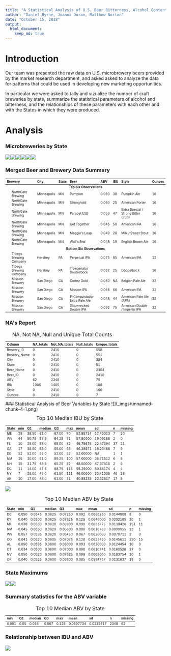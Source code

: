 ```yaml
---
title: "A Statistical Analysis of U.S. Beer Bitterness, Alcohol Content and State of Origin"
author: "Daniel Byrne, Joanna Duran, Matthew Norton"
date: "October 15, 2018"
output: 
  html_document:
    keep_md: true
---
```



# Introduction
Our team was presented the raw data on U.S. microbrewery beers provided by the market research department, and asked asked to analyze the data for patterns that could be used in developing new marketing opportunities.

In particular we were asked to tally and vizualize the number of craft breweries by state, summarize the statistical parameters of alcohol and bitterness, and the relationships of these parameters with each other and with the States in which they were produced. 

# Analysis

### Microbreweries by State
![](_imgs/unnamed-chunk-1-1.png)<!-- -->![](_imgs/unnamed-chunk-1-2.png)<!-- -->![](_imgs/unnamed-chunk-1-3.png)<!-- -->![](_imgs/unnamed-chunk-1-4.png)<!-- -->![](_imgs/unnamed-chunk-1-5.png)<!-- -->![](_imgs/unnamed-chunk-1-6.png)<!-- -->


### Merged Beer and Brewery Data Summary
<table class="table table-striped table-condensed" style="font-size: 10px; width: auto !important; ">
 <thead>
  <tr>
   <th style="text-align:left;"> Brewery </th>
   <th style="text-align:left;"> City </th>
   <th style="text-align:left;"> State </th>
   <th style="text-align:left;"> Beer </th>
   <th style="text-align:left;"> ABV </th>
   <th style="text-align:left;"> IBU </th>
   <th style="text-align:left;"> Style </th>
   <th style="text-align:left;"> Ounces </th>
  </tr>
 </thead>
<tbody>
  <tr grouplength="6"><td colspan="8" style="text-align: center"><strong>Top Six Observations</strong></td></tr>
<tr>
   <td style="text-align:left; padding-left: 2em;" indentlevel="1"> NorthGate Brewing </td>
   <td style="text-align:left;"> Minneapolis </td>
   <td style="text-align:left;"> MN </td>
   <td style="text-align:left;"> Pumpion </td>
   <td style="text-align:left;"> 0.060 </td>
   <td style="text-align:left;"> 38 </td>
   <td style="text-align:left;"> Pumpkin Ale </td>
   <td style="text-align:left;"> 16 </td>
  </tr>
  <tr>
   <td style="text-align:left; padding-left: 2em;" indentlevel="1"> NorthGate Brewing </td>
   <td style="text-align:left;"> Minneapolis </td>
   <td style="text-align:left;"> MN </td>
   <td style="text-align:left;"> Stronghold </td>
   <td style="text-align:left;"> 0.060 </td>
   <td style="text-align:left;"> 25 </td>
   <td style="text-align:left;"> American Porter </td>
   <td style="text-align:left;"> 16 </td>
  </tr>
  <tr>
   <td style="text-align:left; padding-left: 2em;" indentlevel="1"> NorthGate Brewing </td>
   <td style="text-align:left;"> Minneapolis </td>
   <td style="text-align:left;"> MN </td>
   <td style="text-align:left;"> Parapet ESB </td>
   <td style="text-align:left;"> 0.056 </td>
   <td style="text-align:left;"> 47 </td>
   <td style="text-align:left;"> Extra Special / Strong Bitter (ESB) </td>
   <td style="text-align:left;"> 16 </td>
  </tr>
  <tr>
   <td style="text-align:left; padding-left: 2em;" indentlevel="1"> NorthGate Brewing </td>
   <td style="text-align:left;"> Minneapolis </td>
   <td style="text-align:left;"> MN </td>
   <td style="text-align:left;"> Get Together </td>
   <td style="text-align:left;"> 0.045 </td>
   <td style="text-align:left;"> 50 </td>
   <td style="text-align:left;"> American IPA </td>
   <td style="text-align:left;"> 16 </td>
  </tr>
  <tr>
   <td style="text-align:left; padding-left: 2em;" indentlevel="1"> NorthGate Brewing </td>
   <td style="text-align:left;"> Minneapolis </td>
   <td style="text-align:left;"> MN </td>
   <td style="text-align:left;"> Maggie's Leap </td>
   <td style="text-align:left;"> 0.049 </td>
   <td style="text-align:left;"> 26 </td>
   <td style="text-align:left;"> Milk / Sweet Stout </td>
   <td style="text-align:left;"> 16 </td>
  </tr>
  <tr>
   <td style="text-align:left; padding-left: 2em;" indentlevel="1"> NorthGate Brewing </td>
   <td style="text-align:left;"> Minneapolis </td>
   <td style="text-align:left;"> MN </td>
   <td style="text-align:left;"> Wall's End </td>
   <td style="text-align:left;"> 0.048 </td>
   <td style="text-align:left;"> 19 </td>
   <td style="text-align:left;"> English Brown Ale </td>
   <td style="text-align:left;"> 16 </td>
  </tr>
  <tr grouplength="6"><td colspan="8" style="text-align: center"><strong>Bottom Six Observations</strong></td></tr>
<tr>
   <td style="text-align:left; padding-left: 2em;" indentlevel="1"> Tröegs Brewing Company </td>
   <td style="text-align:left;"> Hershey </td>
   <td style="text-align:left;"> PA </td>
   <td style="text-align:left;"> Perpetual IPA </td>
   <td style="text-align:left;"> 0.075 </td>
   <td style="text-align:left;"> 85 </td>
   <td style="text-align:left;"> American IPA </td>
   <td style="text-align:left;"> 12 </td>
  </tr>
  <tr>
   <td style="text-align:left; padding-left: 2em;" indentlevel="1"> Tröegs Brewing Company </td>
   <td style="text-align:left;"> Hershey </td>
   <td style="text-align:left;"> PA </td>
   <td style="text-align:left;"> Troegenator Doublebock </td>
   <td style="text-align:left;"> 0.082 </td>
   <td style="text-align:left;"> 25 </td>
   <td style="text-align:left;"> Doppelbock </td>
   <td style="text-align:left;"> 16 </td>
  </tr>
  <tr>
   <td style="text-align:left; padding-left: 2em;" indentlevel="1"> Mission Brewery </td>
   <td style="text-align:left;"> San Diego </td>
   <td style="text-align:left;"> CA </td>
   <td style="text-align:left;"> Cortez Gold </td>
   <td style="text-align:left;"> 0.050 </td>
   <td style="text-align:left;"> NA </td>
   <td style="text-align:left;"> Belgian Pale Ale </td>
   <td style="text-align:left;"> 32 </td>
  </tr>
  <tr>
   <td style="text-align:left; padding-left: 2em;" indentlevel="1"> Mission Brewery </td>
   <td style="text-align:left;"> San Diego </td>
   <td style="text-align:left;"> CA </td>
   <td style="text-align:left;"> Mission IPA </td>
   <td style="text-align:left;"> 0.068 </td>
   <td style="text-align:left;"> 66 </td>
   <td style="text-align:left;"> American IPA </td>
   <td style="text-align:left;"> 32 </td>
  </tr>
  <tr>
   <td style="text-align:left; padding-left: 2em;" indentlevel="1"> Mission Brewery </td>
   <td style="text-align:left;"> San Diego </td>
   <td style="text-align:left;"> CA </td>
   <td style="text-align:left;"> El Conquistador Extra Pale Ale </td>
   <td style="text-align:left;"> 0.048 </td>
   <td style="text-align:left;"> 44 </td>
   <td style="text-align:left;"> American Pale Ale (APA) </td>
   <td style="text-align:left;"> 32 </td>
  </tr>
  <tr>
   <td style="text-align:left; padding-left: 2em;" indentlevel="1"> Mission Brewery </td>
   <td style="text-align:left;"> San Diego </td>
   <td style="text-align:left;"> CA </td>
   <td style="text-align:left;"> Shipwrecked Double IPA </td>
   <td style="text-align:left;"> 0.092 </td>
   <td style="text-align:left;"> 75 </td>
   <td style="text-align:left;"> American Double / Imperial IPA </td>
   <td style="text-align:left;"> 32 </td>
  </tr>
</tbody>
</table>

### NA's Report
<table class="table table-striped table-condensed" style="font-size: 10px; width: auto !important; ">
<caption style="font-size: initial !important;">NA, Not NA, Null and Unique Total Counts</caption>
 <thead>
  <tr>
   <th style="text-align:left;"> Column </th>
   <th style="text-align:left;"> NA_totals </th>
   <th style="text-align:left;"> Not_NA_totals </th>
   <th style="text-align:left;"> Null_totals </th>
   <th style="text-align:left;"> Unique_totals </th>
  </tr>
 </thead>
<tbody>
  <tr>
   <td style="text-align:left;"> Brewery_ID </td>
   <td style="text-align:left;"> 0 </td>
   <td style="text-align:left;"> 2410 </td>
   <td style="text-align:left;"> 0 </td>
   <td style="text-align:left;"> 558 </td>
  </tr>
  <tr>
   <td style="text-align:left;"> Brewery_Name </td>
   <td style="text-align:left;"> 0 </td>
   <td style="text-align:left;"> 2410 </td>
   <td style="text-align:left;"> 0 </td>
   <td style="text-align:left;"> 551 </td>
  </tr>
  <tr>
   <td style="text-align:left;"> City </td>
   <td style="text-align:left;"> 0 </td>
   <td style="text-align:left;"> 2410 </td>
   <td style="text-align:left;"> 0 </td>
   <td style="text-align:left;"> 384 </td>
  </tr>
  <tr>
   <td style="text-align:left;"> State </td>
   <td style="text-align:left;"> 0 </td>
   <td style="text-align:left;"> 2410 </td>
   <td style="text-align:left;"> 0 </td>
   <td style="text-align:left;"> 51 </td>
  </tr>
  <tr>
   <td style="text-align:left;"> Beer_Name </td>
   <td style="text-align:left;"> 0 </td>
   <td style="text-align:left;"> 2410 </td>
   <td style="text-align:left;"> 0 </td>
   <td style="text-align:left;"> 2304 </td>
  </tr>
  <tr>
   <td style="text-align:left;"> Beer_ID </td>
   <td style="text-align:left;"> 0 </td>
   <td style="text-align:left;"> 2410 </td>
   <td style="text-align:left;"> 0 </td>
   <td style="text-align:left;"> 2410 </td>
  </tr>
  <tr>
   <td style="text-align:left;"> ABV </td>
   <td style="text-align:left;"> 62 </td>
   <td style="text-align:left;"> 2348 </td>
   <td style="text-align:left;"> 0 </td>
   <td style="text-align:left;"> 75 </td>
  </tr>
  <tr>
   <td style="text-align:left;"> IBU </td>
   <td style="text-align:left;"> 1005 </td>
   <td style="text-align:left;"> 1405 </td>
   <td style="text-align:left;"> 0 </td>
   <td style="text-align:left;"> 108 </td>
  </tr>
  <tr>
   <td style="text-align:left;"> Style </td>
   <td style="text-align:left;"> 0 </td>
   <td style="text-align:left;"> 2410 </td>
   <td style="text-align:left;"> 0 </td>
   <td style="text-align:left;"> 100 </td>
  </tr>
  <tr>
   <td style="text-align:left;"> Ounces </td>
   <td style="text-align:left;"> 0 </td>
   <td style="text-align:left;"> 2410 </td>
   <td style="text-align:left;"> 0 </td>
   <td style="text-align:left;"> 7 </td>
  </tr>
</tbody>
</table>
### Statistical Analysis of Beer Variables by State
![](_imgs/unnamed-chunk-4-1.png)<!-- --><table class="table table-striped table-condensed" style="font-size: 10px; width: auto !important; ">
<caption style="font-size: initial !important;">Top 10 Median IBU by State</caption>
 <thead>
  <tr>
   <th style="text-align:left;"> State </th>
   <th style="text-align:left;"> min </th>
   <th style="text-align:left;"> Q1 </th>
   <th style="text-align:left;"> median </th>
   <th style="text-align:left;"> Q3 </th>
   <th style="text-align:left;"> max </th>
   <th style="text-align:left;"> mean </th>
   <th style="text-align:left;"> sd </th>
   <th style="text-align:left;"> n </th>
   <th style="text-align:left;"> missing </th>
  </tr>
 </thead>
<tbody>
  <tr>
   <td style="text-align:left;"> ME </td>
   <td style="text-align:left;"> 28 </td>
   <td style="text-align:left;"> 38.50 </td>
   <td style="text-align:left;"> 61.0 </td>
   <td style="text-align:left;"> 67.00 </td>
   <td style="text-align:left;"> 70 </td>
   <td style="text-align:left;"> 52.85714 </td>
   <td style="text-align:left;"> 17.43013 </td>
   <td style="text-align:left;"> 7 </td>
   <td style="text-align:left;"> 20 </td>
  </tr>
  <tr>
   <td style="text-align:left;"> WV </td>
   <td style="text-align:left;"> 44 </td>
   <td style="text-align:left;"> 50.75 </td>
   <td style="text-align:left;"> 57.5 </td>
   <td style="text-align:left;"> 64.25 </td>
   <td style="text-align:left;"> 71 </td>
   <td style="text-align:left;"> 57.50000 </td>
   <td style="text-align:left;"> 19.09188 </td>
   <td style="text-align:left;"> 2 </td>
   <td style="text-align:left;"> 0 </td>
  </tr>
  <tr>
   <td style="text-align:left;"> FL </td>
   <td style="text-align:left;"> 10 </td>
   <td style="text-align:left;"> 25.00 </td>
   <td style="text-align:left;"> 55.0 </td>
   <td style="text-align:left;"> 65.00 </td>
   <td style="text-align:left;"> 82 </td>
   <td style="text-align:left;"> 46.75676 </td>
   <td style="text-align:left;"> 22.47394 </td>
   <td style="text-align:left;"> 37 </td>
   <td style="text-align:left;"> 21 </td>
  </tr>
  <tr>
   <td style="text-align:left;"> GA </td>
   <td style="text-align:left;"> 17 </td>
   <td style="text-align:left;"> 38.50 </td>
   <td style="text-align:left;"> 55.0 </td>
   <td style="text-align:left;"> 55.00 </td>
   <td style="text-align:left;"> 65 </td>
   <td style="text-align:left;"> 46.28571 </td>
   <td style="text-align:left;"> 16.23488 </td>
   <td style="text-align:left;"> 7 </td>
   <td style="text-align:left;"> 9 </td>
  </tr>
  <tr>
   <td style="text-align:left;"> DE </td>
   <td style="text-align:left;"> 52 </td>
   <td style="text-align:left;"> 52.00 </td>
   <td style="text-align:left;"> 52.0 </td>
   <td style="text-align:left;"> 52.00 </td>
   <td style="text-align:left;"> 52 </td>
   <td style="text-align:left;"> 52.00000 </td>
   <td style="text-align:left;"> NA </td>
   <td style="text-align:left;"> 1 </td>
   <td style="text-align:left;"> 1 </td>
  </tr>
  <tr>
   <td style="text-align:left;"> NM </td>
   <td style="text-align:left;"> 15 </td>
   <td style="text-align:left;"> 30.00 </td>
   <td style="text-align:left;"> 51.0 </td>
   <td style="text-align:left;"> 89.25 </td>
   <td style="text-align:left;"> 100 </td>
   <td style="text-align:left;"> 57.00000 </td>
   <td style="text-align:left;"> 36.71512 </td>
   <td style="text-align:left;"> 6 </td>
   <td style="text-align:left;"> 8 </td>
  </tr>
  <tr>
   <td style="text-align:left;"> NH </td>
   <td style="text-align:left;"> 15 </td>
   <td style="text-align:left;"> 31.75 </td>
   <td style="text-align:left;"> 48.5 </td>
   <td style="text-align:left;"> 65.25 </td>
   <td style="text-align:left;"> 82 </td>
   <td style="text-align:left;"> 48.50000 </td>
   <td style="text-align:left;"> 47.37615 </td>
   <td style="text-align:left;"> 2 </td>
   <td style="text-align:left;"> 6 </td>
  </tr>
  <tr>
   <td style="text-align:left;"> DC </td>
   <td style="text-align:left;"> 11 </td>
   <td style="text-align:left;"> 14.00 </td>
   <td style="text-align:left;"> 47.5 </td>
   <td style="text-align:left;"> 88.75 </td>
   <td style="text-align:left;"> 115 </td>
   <td style="text-align:left;"> 55.25000 </td>
   <td style="text-align:left;"> 50.86174 </td>
   <td style="text-align:left;"> 4 </td>
   <td style="text-align:left;"> 4 </td>
  </tr>
  <tr>
   <td style="text-align:left;"> NY </td>
   <td style="text-align:left;"> 7 </td>
   <td style="text-align:left;"> 28.00 </td>
   <td style="text-align:left;"> 47.0 </td>
   <td style="text-align:left;"> 61.50 </td>
   <td style="text-align:left;"> 111 </td>
   <td style="text-align:left;"> 46.00000 </td>
   <td style="text-align:left;"> 23.41035 </td>
   <td style="text-align:left;"> 46 </td>
   <td style="text-align:left;"> 28 </td>
  </tr>
  <tr>
   <td style="text-align:left;"> AK </td>
   <td style="text-align:left;"> 10 </td>
   <td style="text-align:left;"> 17.00 </td>
   <td style="text-align:left;"> 46.0 </td>
   <td style="text-align:left;"> 61.00 </td>
   <td style="text-align:left;"> 71 </td>
   <td style="text-align:left;"> 40.88235 </td>
   <td style="text-align:left;"> 23.32617 </td>
   <td style="text-align:left;"> 17 </td>
   <td style="text-align:left;"> 8 </td>
  </tr>
</tbody>
</table>

![](_imgs/unnamed-chunk-4-2.png)<!-- --><table class="table table-striped table-condensed" style="font-size: 10px; width: auto !important; ">
<caption style="font-size: initial !important;">Top 10 Median ABV by State</caption>
 <thead>
  <tr>
   <th style="text-align:left;"> State </th>
   <th style="text-align:left;"> min </th>
   <th style="text-align:left;"> Q1 </th>
   <th style="text-align:left;"> median </th>
   <th style="text-align:left;"> Q3 </th>
   <th style="text-align:left;"> max </th>
   <th style="text-align:left;"> mean </th>
   <th style="text-align:left;"> sd </th>
   <th style="text-align:left;"> n </th>
   <th style="text-align:left;"> missing </th>
  </tr>
 </thead>
<tbody>
  <tr>
   <td style="text-align:left;"> DC </td>
   <td style="text-align:left;"> 0.050 </td>
   <td style="text-align:left;"> 0.0545 </td>
   <td style="text-align:left;"> 0.0625 </td>
   <td style="text-align:left;"> 0.07250 </td>
   <td style="text-align:left;"> 0.092 </td>
   <td style="text-align:left;"> 0.0656250 </td>
   <td style="text-align:left;"> 0.0144908 </td>
   <td style="text-align:left;"> 8 </td>
   <td style="text-align:left;"> 0 </td>
  </tr>
  <tr>
   <td style="text-align:left;"> KY </td>
   <td style="text-align:left;"> 0.040 </td>
   <td style="text-align:left;"> 0.0500 </td>
   <td style="text-align:left;"> 0.0625 </td>
   <td style="text-align:left;"> 0.07625 </td>
   <td style="text-align:left;"> 0.125 </td>
   <td style="text-align:left;"> 0.0646000 </td>
   <td style="text-align:left;"> 0.0202105 </td>
   <td style="text-align:left;"> 20 </td>
   <td style="text-align:left;"> 1 </td>
  </tr>
  <tr>
   <td style="text-align:left;"> MI </td>
   <td style="text-align:left;"> 0.038 </td>
   <td style="text-align:left;"> 0.0530 </td>
   <td style="text-align:left;"> 0.0620 </td>
   <td style="text-align:left;"> 0.06900 </td>
   <td style="text-align:left;"> 0.099 </td>
   <td style="text-align:left;"> 0.0633775 </td>
   <td style="text-align:left;"> 0.0138428 </td>
   <td style="text-align:left;"> 151 </td>
   <td style="text-align:left;"> 11 </td>
  </tr>
  <tr>
   <td style="text-align:left;"> NM </td>
   <td style="text-align:left;"> 0.045 </td>
   <td style="text-align:left;"> 0.0550 </td>
   <td style="text-align:left;"> 0.0620 </td>
   <td style="text-align:left;"> 0.06600 </td>
   <td style="text-align:left;"> 0.080 </td>
   <td style="text-align:left;"> 0.0610769 </td>
   <td style="text-align:left;"> 0.0099955 </td>
   <td style="text-align:left;"> 13 </td>
   <td style="text-align:left;"> 1 </td>
  </tr>
  <tr>
   <td style="text-align:left;"> WV </td>
   <td style="text-align:left;"> 0.057 </td>
   <td style="text-align:left;"> 0.0595 </td>
   <td style="text-align:left;"> 0.0620 </td>
   <td style="text-align:left;"> 0.06450 </td>
   <td style="text-align:left;"> 0.067 </td>
   <td style="text-align:left;"> 0.0620000 </td>
   <td style="text-align:left;"> 0.0070711 </td>
   <td style="text-align:left;"> 2 </td>
   <td style="text-align:left;"> 0 </td>
  </tr>
  <tr>
   <td style="text-align:left;"> CO </td>
   <td style="text-align:left;"> 0.041 </td>
   <td style="text-align:left;"> 0.0520 </td>
   <td style="text-align:left;"> 0.0605 </td>
   <td style="text-align:left;"> 0.07075 </td>
   <td style="text-align:left;"> 0.128 </td>
   <td style="text-align:left;"> 0.0633720 </td>
   <td style="text-align:left;"> 0.0145611 </td>
   <td style="text-align:left;"> 250 </td>
   <td style="text-align:left;"> 15 </td>
  </tr>
  <tr>
   <td style="text-align:left;"> AL </td>
   <td style="text-align:left;"> 0.050 </td>
   <td style="text-align:left;"> 0.0565 </td>
   <td style="text-align:left;"> 0.0600 </td>
   <td style="text-align:left;"> 0.06000 </td>
   <td style="text-align:left;"> 0.093 </td>
   <td style="text-align:left;"> 0.0620000 </td>
   <td style="text-align:left;"> 0.0124454 </td>
   <td style="text-align:left;"> 10 </td>
   <td style="text-align:left;"> 0 </td>
  </tr>
  <tr>
   <td style="text-align:left;"> CT </td>
   <td style="text-align:left;"> 0.034 </td>
   <td style="text-align:left;"> 0.0500 </td>
   <td style="text-align:left;"> 0.0600 </td>
   <td style="text-align:left;"> 0.07000 </td>
   <td style="text-align:left;"> 0.090 </td>
   <td style="text-align:left;"> 0.0610741 </td>
   <td style="text-align:left;"> 0.0160526 </td>
   <td style="text-align:left;"> 27 </td>
   <td style="text-align:left;"> 0 </td>
  </tr>
  <tr>
   <td style="text-align:left;"> NV </td>
   <td style="text-align:left;"> 0.050 </td>
   <td style="text-align:left;"> 0.0520 </td>
   <td style="text-align:left;"> 0.0600 </td>
   <td style="text-align:left;"> 0.07825 </td>
   <td style="text-align:left;"> 0.099 </td>
   <td style="text-align:left;"> 0.0669000 </td>
   <td style="text-align:left;"> 0.0183754 </td>
   <td style="text-align:left;"> 10 </td>
   <td style="text-align:left;"> 1 </td>
  </tr>
  <tr>
   <td style="text-align:left;"> OK </td>
   <td style="text-align:left;"> 0.040 </td>
   <td style="text-align:left;"> 0.0525 </td>
   <td style="text-align:left;"> 0.0600 </td>
   <td style="text-align:left;"> 0.06800 </td>
   <td style="text-align:left;"> 0.085 </td>
   <td style="text-align:left;"> 0.0594737 </td>
   <td style="text-align:left;"> 0.0131037 </td>
   <td style="text-align:left;"> 19 </td>
   <td style="text-align:left;"> 0 </td>
  </tr>
</tbody>
</table>

### State Maximums
![](_imgs/unnamed-chunk-5-1.png)<!-- -->![](_imgs/unnamed-chunk-5-2.png)<!-- -->

### Summary statistics for the ABV variable
<table class="table table-striped table-condensed" style="font-size: 10px; width: auto !important; ">
<caption style="font-size: initial !important;">Top 10 Median ABV by State</caption>
 <thead>
  <tr>
   <th style="text-align:left;"> min </th>
   <th style="text-align:left;"> Q1 </th>
   <th style="text-align:left;"> median </th>
   <th style="text-align:left;"> Q3 </th>
   <th style="text-align:left;"> max </th>
   <th style="text-align:left;"> mean </th>
   <th style="text-align:left;"> sd </th>
   <th style="text-align:left;"> n </th>
   <th style="text-align:left;"> missing </th>
  </tr>
 </thead>
<tbody>
  <tr>
   <td style="text-align:left;"> 0.001 </td>
   <td style="text-align:left;"> 0.05 </td>
   <td style="text-align:left;"> 0.056 </td>
   <td style="text-align:left;"> 0.067 </td>
   <td style="text-align:left;"> 0.128 </td>
   <td style="text-align:left;"> 0.0597734 </td>
   <td style="text-align:left;"> 0.0135417 </td>
   <td style="text-align:left;"> 2348 </td>
   <td style="text-align:left;"> 62 </td>
  </tr>
</tbody>
</table>

### Relationship between IBU and ABV
![](_imgs/unnamed-chunk-7-1.png)<!-- -->
